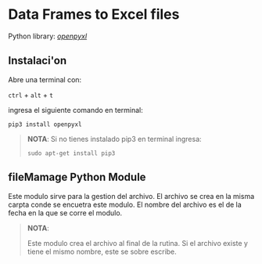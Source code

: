 # Data Frames to Excel files

Python library: [*openpyxl*](https://openpyxl.readthedocs.io/en/stable/index.html)

## Instalaci'on

Abre una terminal con:

`ctrl` + `alt` + `t`

ingresa el siguiente comando en terminal:

`pip3 install openpyxl`

> **NOTA**:  Si no tienes instalado pip3 en terminal ingresa:
>
> `sudo apt-get install pip3`

## fileMamage Python Module

Este modulo sirve para la gestion del archivo. El archivo se crea en la misma carpta conde se encuetra este modulo. El nombre del archivo es el de la fecha en la que se corre el modulo.  

> **NOTA**:
>
> Este modulo crea el archivo al final de la rutina.
> Si el archivo existe y tiene el mismo nombre, este
> se sobre escribe.

<!-- 
intall via pi

pip3 install pandas
pip3 install xlrd
pip install XlsxWriter

install via ubuntu repo

sudo ap-get isntall python3-pandas
install dependencias -->